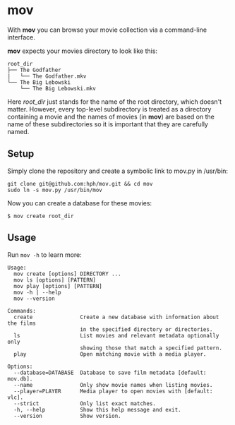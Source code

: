 mov
===

With **mov** you can browse your movie collection via a command-line interface.

**mov** expects your movies directory to look like this:

    root_dir
    ├── The Godfather
    |   └── The Godfather.mkv
    └── The Big Lebowski
        └── The Big Lebowski.mkv

Here *root_dir* just stands for the name of the root directory, which doesn't
matter. However, every top-level subdirectory is treated as a directory
containing a movie and the names of movies (in **mov**) are based on the name
of these subdirectories so it is important that they are carefully named.

## Setup

Simply clone the repository and create a symbolic link to mov.py in /usr/bin:

    git clone git@github.com:hph/mov.git && cd mov
    sudo ln -s mov.py /usr/bin/mov

Now you can create a database for these movies:

    $ mov create root_dir

## Usage

Run `mov -h` to learn more:

    Usage:
      mov create [options] DIRECTORY ...
      mov ls [options] [PATTERN]
      mov play [options] [PATTERN]
      mov -h | --help
      mov --version

    Commands:
      create               Create a new database with information about the films
                           in the specified directory or directories.
      ls                   List movies and relevant metadata optionally only
                           showing those that match a specified pattern.
      play                 Open matching movie with a media player.

    Options:
      --database=DATABASE  Database to save film metadata [default: mov.db].
      --name               Only show movie names when listing movies.
      --player=PLAYER      Media player to open movies with [default: vlc].
      --strict             Only list exact matches.
      -h, --help           Show this help message and exit.
      --version            Show version.
